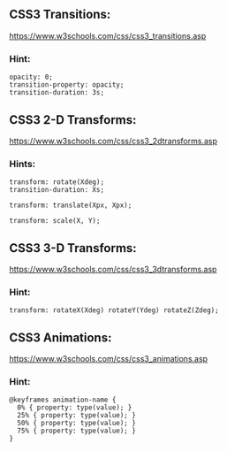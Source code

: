 ## CSS3 Transitions:
https://www.w3schools.com/css/css3_transitions.asp
### Hint:
```
opacity: 0;
transition-property: opacity;
transition-duration: 3s;
```

## CSS3 2-D Transforms:
https://www.w3schools.com/css/css3_2dtransforms.asp
### Hints:
```
transform: rotate(Xdeg);
transition-duration: Xs;
```
```
transform: translate(Xpx, Xpx);
```
```
transform: scale(X, Y);
```

## CSS3 3-D Transforms:
https://www.w3schools.com/css/css3_3dtransforms.asp
### Hint:
```
transform: rotateX(Xdeg) rotateY(Ydeg) rotateZ(Zdeg);
```

## CSS3 Animations:
https://www.w3schools.com/css/css3_animations.asp
### Hint:
```
@keyframes animation-name {
  0% { property: type(value); }
  25% { property: type(value); } 
  50% { property: type(value); }
  75% { property: type(value); }
}
```
